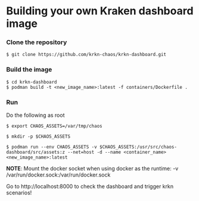 # Building your own Kraken dashboard image

### Clone the repository 
```
$ git clone https://github.com/krkn-chaos/krkn-dashboard.git
```

### Build the image
```
$ cd krkn-dashboard
$ podman build -t <new_image_name>:latest -f containers/Dockerfile .
``` 

### Run

Do the following as root
```
$ export CHAOS_ASSETS=/var/tmp/chaos

$ mkdir -p $CHAOS_ASSETS

$ podman run --env CHAOS_ASSETS -v $CHAOS_ASSETS:/usr/src/chaos-dashboard/src/assets:z --net=host -d --name <container_name> <new_image_name>:latest
```

**NOTE**: Mount the docker socket when using docker as the runtime: -v /var/run/docker.sock:/var/run/docker.sock

Go to http://localhost:8000 to check the dashboard and trigger krkn scenarios!

